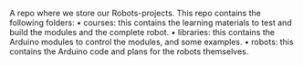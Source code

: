 A repo where we store our Robots-projects.
This repo contains the following folders:
• courses: this contains the learning materials to test and build the modules and the complete robot.
• libraries: this contains the Arduino modules to control the modules, and some examples.
• robots: this contains the Arduino code and plans for the robots themselves.
